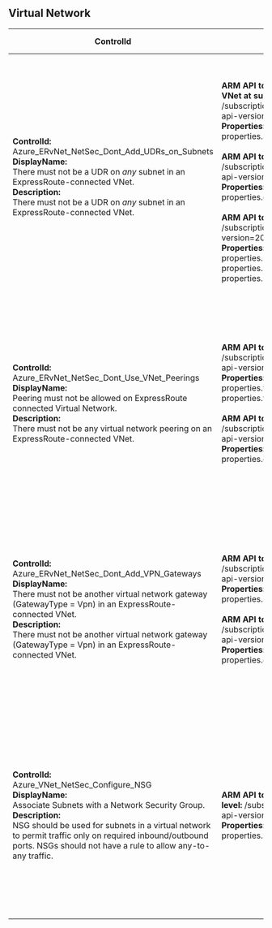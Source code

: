 ## Virtual Network

| ControlId | Dependent Azure API(s) and Properties | Control spec-let |
|-----------|-------------------------------------|------------------|
| <b>ControlId:</b><br>Azure_ERvNet_NetSec_Dont_Add_UDRs_on_Subnets<br><b>DisplayName:</b><br>There must not be a UDR on *any* subnet in an ExpressRoute-connected VNet.<br><b>Description: </b><br> There must not be a UDR on *any* subnet in an ExpressRoute-connected VNet.| <br><b>ARM API to list Virtual Networks and route table associated with each subnet of VNet at subscription level: </b> <br> /subscriptions/{subscriptionId}/providers/Microsoft.Network/virtualNetworks?<br>api-version=2019-11-01 <br><b>Properties:</b><br> properties.subnets[\*].properties.routeTable.id <br><br><b>ARM API to list Virtual Network Gateways at subscription level: </b> <br> /subscriptions/{subscriptionId}/providers/Microsoft.Network/virtualNetworkGateways?<br>api-version=2019-04-01 <br><b>Properties:</b><br>properties.gatewayType <br><br><b> ARM API to list all Route Tables at subscription level: </b> <br> /subscriptions/{subscriptionId}/providers/Microsoft.Network/routeTables?api-version=2020-03-01 <br><b>Properties:</b><br> properties.routes[\*].name <br> properties.routes[\*].properties.addressPrefix <br> properties.routes[\*].properties.nextHopType| <b>Passed: </b><br>1. No UDRs found on any Subnet of ERvNet. <br> 2. Only exempted UDR(s) are defined in subnet of ERvNet.<br><b>Failed: </b><br> UDRs are attached to one or more subnets in ERvNet. <br><b>NotApplicable: </b><br>Current VNet resource object is not connected to ExpressRoute gateway. |
| <b>ControlId:</b><br>Azure_ERvNet_NetSec_Dont_Use_VNet_Peerings<br><b>DisplayName:</b><br>Peering must not be allowed on ExpressRoute connected Virtual Network. <br><b>Description: </b><br> There must not be any virtual network peering on an ExpressRoute-connected VNet.| <b> ARM API to list Virtual Networks and their peering at subscription level: </b> /subscriptions/{subscriptionId}/providers/Microsoft.Network/virtualNetworks? <br> api-version=2019-11-01 <br><b>Properties:</b><br> properties.virtualNetworkPeerings[\*].id <br> properties.virtualNetworkPeerings[\*].properties.remoteVirtualNetwork.id <br> <br> <b> ARM API to list Virtual Network Gateways at subscription level: </b> <br> /subscriptions/{subscriptionId}/providers/Microsoft.Network/virtualNetworkGateways?<br>api-version=2019-04-01 <br><b>Properties:</b><br> properties.gatewayType | <b>Passed: </b><br>No peering found on ERvNet. <br> Only exempted peering are defined in ERvNet.<br><b>Failed: </b><br>One or more non exempted peering found on ERvNet. <br><b>NotApplicable: </b><br> Current VNet resource object is not connected to ExpressRoute gateway. |
| <b>ControlId:</b><br>Azure_ERvNet_NetSec_Dont_Add_VPN_Gateways<br><b>DisplayName:</b><br> There must not be another virtual network gateway (GatewayType = Vpn) in an ExpressRoute-connected VNet. <br><b>Description: </b><br> There must not be another virtual network gateway (GatewayType = Vpn) in an ExpressRoute-connected VNet.| <b> ARM API to list Virtual Networks and their subnets at subscription level: </b> <br> /subscriptions/{subscriptionId}/providers/Microsoft.Network/virtualNetworks? <br>api-version=2019-11-01 <br><b>Properties:</b><br> properties.subnets[\*].id <br><br> <b> ARM API to list Virtual Network Gateways at subscription level: </b> /subscriptions/{subscriptionId}/providers/Microsoft.Network/virtualNetworkGateways?</br> api-version=2019-04-01 <br><b>Properties:</b><br> properties.gatewayType | <b>Passed: </b><br>No other types of gateways found on the VNet other than ExpressRoute.<br><b>Failed: </b><br>Gateways of type other than ExpressRoute are found on the VNet.<br><b>NotApplicable: </b><br>Current VNet resource object is not connected to ExpressRoute gateway. |
| <b>ControlId:</b><br>Azure_VNet_NetSec_Configure_NSG<br><b>DisplayName:</b><br>Associate Subnets with a Network Security Group.<br><b>Description: </b><br>NSG should be used for subnets in a virtual network to permit traffic only on required inbound/outbound ports. NSGs should not have a rule to allow any-to-any traffic.| <b>ARM API to list Virtual Networks and their constituent Subnets at subscription level:</b> /subscriptions/{subscriptionId}/providers/Microsoft.Network/virtualNetworks?api-version=2019-11-01<br><b>Properties:</b><br> properties.subnets[\*].properties.networkSecurityGroup.id<br> | <b>Passed:</b><br> All Subnets in the VNet have an associated NSG configured.<br> <b>Failed: </b><br> Subnets without associated NSG are found on the VNet.<br> <b>NotApplicable:</b><br> Current VNet resource object is connected to an ExpressRoute gateway. |
